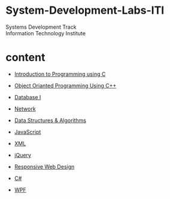 # System-Development-Labs-ITI
Systems Development Track 
<br>
Information Technology Institute

# content
- [Introduction to Programming using C](https://github.com/Maged-Samir/System-Development-Labs-ITI/tree/main/Introduction%20to%20Programming%20using%20C)
* [Object Orianted Programming Using C++](https://github.com/Maged-Samir/System-Development-Labs-ITI/tree/main/Object%20Orianted%20Programming%20Using%20C%2B%2B)
+ [Database I](https://github.com/Maged-Samir/System-Development-Labs-ITI/tree/main/Database)
- [Network](https://github.com/Maged-Samir/System-Development-Labs-ITI/blob/main/Network/Lab.txt)
* [Data Structures & Algorithms](https://github.com/Maged-Samir/System-Development-Labs-ITI/tree/main/Data%20Structures%20%26%20Algorithms)
+ [JavaScript](https://github.com/Maged-Samir/System-Development-Labs-ITI/tree/main/JavaScript)
- [XML](https://github.com/Maged-Samir/System-Development-Labs-ITI/tree/main/XML)
+ [jQuery](https://github.com/Maged-Samir/System-Development-Labs-ITI/tree/main/jQuery)
* [Responsive Web Design](https://github.com/Maged-Samir/System-Development-Labs-ITI/tree/main/Responsive%20Web%20Design)
+ [C#](https://github.com/Maged-Samir/System-Development-Labs-ITI/tree/main/C%23)
- [WPF](https://github.com/Maged-Samir/System-Development-Labs-ITI/tree/main/WPF)
